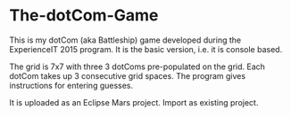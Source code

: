 # The-dotCom-Game
This is my dotCom (aka Battleship) game developed during the ExperienceIT 2015 program.
It is the basic version, i.e. it is console based.

The grid is 7x7 with three 3 dotComs pre-populated on the grid. Each dotCom takes up 3 consecutive grid spaces. The program gives instructions for entering guesses. 

It is uploaded as an Eclipse Mars project. Import as existing project.
